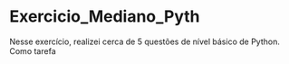 # Exercicio_Mediano_Pyth
Nesse exercício, realizei cerca de 5 questões de nível básico de Python. Como tarefa 
